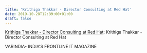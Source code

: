 ```yaml
---
title: 'Krithiga Thakkar - Director Consulting at Red Hat'
date: 2019-10-28T12:39:00+01:00
draft: false
---
```


[Krithiga Thakkar - Director Consulting at Red Hat](https://varindia.com/vedio/krithiga-thakkar--director-consulting-at-red-hat#.XbbTXKTP4-s.blogger): Krithiga Thakkar - Director Consulting at Red Hat  
  
VARINDIA- INDIA'S FRONTLINE IT MAGAZINE